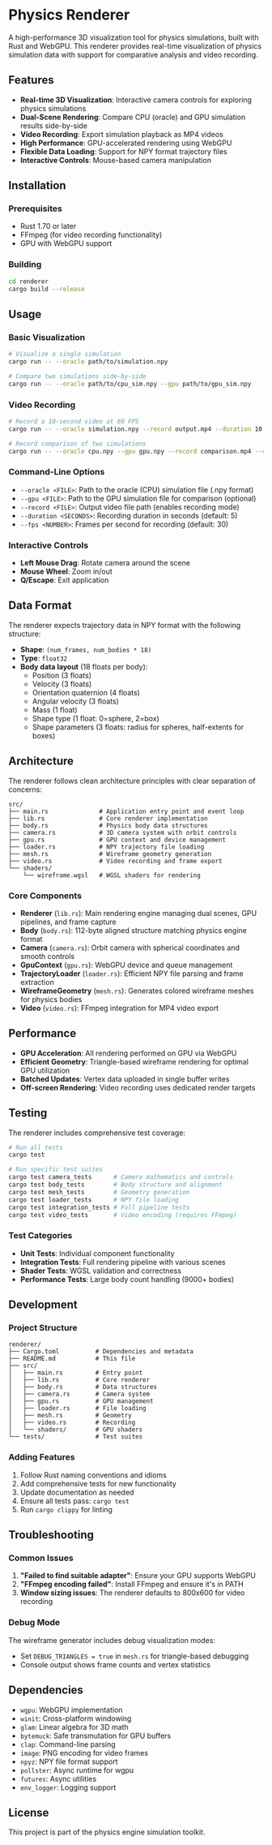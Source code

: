 # Physics Renderer

A high-performance 3D visualization tool for physics simulations, built with Rust and WebGPU. This renderer provides real-time visualization of physics simulation data with support for comparative analysis and video recording.

## Features

- **Real-time 3D Visualization**: Interactive camera controls for exploring physics simulations
- **Dual-Scene Rendering**: Compare CPU (oracle) and GPU simulation results side-by-side
- **Video Recording**: Export simulation playback as MP4 videos
- **High Performance**: GPU-accelerated rendering using WebGPU
- **Flexible Data Loading**: Support for NPY format trajectory files
- **Interactive Controls**: Mouse-based camera manipulation

## Installation

### Prerequisites

- Rust 1.70 or later
- FFmpeg (for video recording functionality)
- GPU with WebGPU support

### Building

```bash
cd renderer
cargo build --release
```

## Usage

### Basic Visualization

```bash
# Visualize a single simulation
cargo run -- --oracle path/to/simulation.npy

# Compare two simulations side-by-side
cargo run -- --oracle path/to/cpu_sim.npy --gpu path/to/gpu_sim.npy
```

### Video Recording

```bash
# Record a 10-second video at 60 FPS
cargo run -- --oracle simulation.npy --record output.mp4 --duration 10 --fps 60

# Record comparison of two simulations
cargo run -- --oracle cpu.npy --gpu gpu.npy --record comparison.mp4 --duration 5
```

### Command-Line Options

- `--oracle <FILE>`: Path to the oracle (CPU) simulation file (.npy format)
- `--gpu <FILE>`: Path to the GPU simulation file for comparison (optional)
- `--record <FILE>`: Output video file path (enables recording mode)
- `--duration <SECONDS>`: Recording duration in seconds (default: 5)
- `--fps <NUMBER>`: Frames per second for recording (default: 30)

### Interactive Controls

- **Left Mouse Drag**: Rotate camera around the scene
- **Mouse Wheel**: Zoom in/out
- **Q/Escape**: Exit application

## Data Format

The renderer expects trajectory data in NPY format with the following structure:
- **Shape**: `(num_frames, num_bodies * 18)`
- **Type**: `float32`
- **Body data layout** (18 floats per body):
  - Position (3 floats)
  - Velocity (3 floats)
  - Orientation quaternion (4 floats)
  - Angular velocity (3 floats)
  - Mass (1 float)
  - Shape type (1 float: 0=sphere, 2=box)
  - Shape parameters (3 floats: radius for spheres, half-extents for boxes)

## Architecture

The renderer follows clean architecture principles with clear separation of concerns:

```
src/
├── main.rs              # Application entry point and event loop
├── lib.rs               # Core renderer implementation
├── body.rs              # Physics body data structures
├── camera.rs            # 3D camera system with orbit controls
├── gpu.rs               # GPU context and device management
├── loader.rs            # NPY trajectory file loading
├── mesh.rs              # Wireframe geometry generation
├── video.rs             # Video recording and frame export
└── shaders/
    └── wireframe.wgsl   # WGSL shaders for rendering
```

### Core Components

- **Renderer** (`lib.rs`): Main rendering engine managing dual scenes, GPU pipelines, and frame capture
- **Body** (`body.rs`): 112-byte aligned structure matching physics engine format
- **Camera** (`camera.rs`): Orbit camera with spherical coordinates and smooth controls
- **GpuContext** (`gpu.rs`): WebGPU device and queue management
- **TrajectoryLoader** (`loader.rs`): Efficient NPY file parsing and frame extraction
- **WireframeGeometry** (`mesh.rs`): Generates colored wireframe meshes for physics bodies
- **Video** (`video.rs`): FFmpeg integration for MP4 video export

## Performance

- **GPU Acceleration**: All rendering performed on GPU via WebGPU
- **Efficient Geometry**: Triangle-based wireframe rendering for optimal GPU utilization
- **Batched Updates**: Vertex data uploaded in single buffer writes
- **Off-screen Rendering**: Video recording uses dedicated render targets

## Testing

The renderer includes comprehensive test coverage:

```bash
# Run all tests
cargo test

# Run specific test suites
cargo test camera_tests      # Camera mathematics and controls
cargo test body_tests        # Body structure and alignment
cargo test mesh_tests        # Geometry generation
cargo test loader_tests      # NPY file loading
cargo test integration_tests # Full pipeline tests
cargo test video_tests       # Video encoding (requires FFmpeg)
```

### Test Categories

- **Unit Tests**: Individual component functionality
- **Integration Tests**: Full rendering pipeline with various scenes
- **Shader Tests**: WGSL validation and correctness
- **Performance Tests**: Large body count handling (9000+ bodies)

## Development

### Project Structure
```
renderer/
├── Cargo.toml          # Dependencies and metadata
├── README.md           # This file
├── src/
│   ├── main.rs         # Entry point
│   ├── lib.rs          # Core renderer
│   ├── body.rs         # Data structures
│   ├── camera.rs       # Camera system
│   ├── gpu.rs          # GPU management
│   ├── loader.rs       # File loading
│   ├── mesh.rs         # Geometry
│   ├── video.rs        # Recording
│   └── shaders/        # GPU shaders
└── tests/              # Test suites
```

### Adding Features

1. Follow Rust naming conventions and idioms
2. Add comprehensive tests for new functionality
3. Update documentation as needed
4. Ensure all tests pass: `cargo test`
5. Run `cargo clippy` for linting

## Troubleshooting

### Common Issues

1. **"Failed to find suitable adapter"**: Ensure your GPU supports WebGPU
2. **"FFmpeg encoding failed"**: Install FFmpeg and ensure it's in PATH
3. **Window sizing issues**: The renderer defaults to 800x600 for video recording

### Debug Mode

The wireframe generator includes debug visualization modes:
- Set `DEBUG_TRIANGLES = true` in `mesh.rs` for triangle-based debugging
- Console output shows frame counts and vertex statistics

## Dependencies

- `wgpu`: WebGPU implementation
- `winit`: Cross-platform windowing
- `glam`: Linear algebra for 3D math
- `bytemuck`: Safe transmutation for GPU buffers
- `clap`: Command-line parsing
- `image`: PNG encoding for video frames
- `npyz`: NPY file format support
- `pollster`: Async runtime for wgpu
- `futures`: Async utilities
- `env_logger`: Logging support

## License

This project is part of the physics engine simulation toolkit.